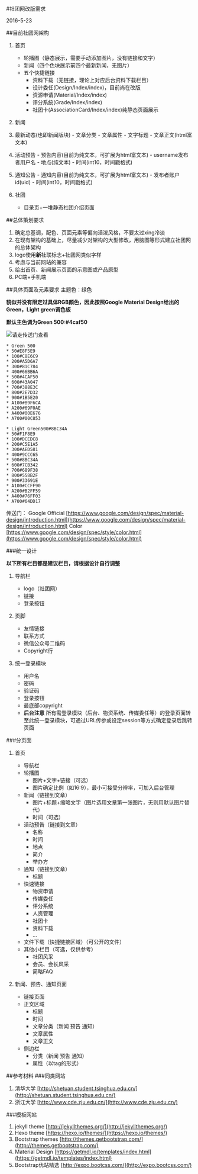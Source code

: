 #社团网改版需求

2016-5-23

##目前社团网架构
1. 首页
    - 轮播图（静态展示，需要手动添加图片，没有链接和文字）
    - 新闻（四个色块展示前四个最新新闻，无图片）
    - 五个快捷链接
        - 资料下载（无链接，理论上对应后台资料下载栏目）
        - 设计委任(Design/Index/index)，目前尚在改版
        - 资源申请(Material/Index/index)
        - 评分系统(Grade/Index/index)
        - 社团卡(AssociationCard/Index/index)纯静态页面展示
2. 新闻
  1. 最新动态(也即新闻版块)
    - 文章分类
    - 文章属性
    - 文字标题
    - 文章正文(html富文本)
  2. 活动预告
    - 预告内容(目前为纯文本，可扩展为html富文本)
    - username发布者用户名
    - 地点(纯文本)
    - 时间(int10，时间戳格式)
  3. 通知公告
    - 通知内容(目前为纯文本，可扩展为html富文本)
    - 发布者账户id(uid)
    - 时间(int10，时间戳格式)

3. 社团
    - 目录页+一堆静态社团介绍页面

##总体策划要求
1. 确定总基调，配色、页面元素等偏向活泼风格，不要太过xing冷淡
2. 在现有架构的基础上，尽量减少对架构的大型修改，用脑图等形式建立社团网的总体架构
3. logo使用**新**社联标志+社团网类似字样
4. 考虑与当前网站的兼容
5. 给出首页、新闻展示页面的示意图或产品原型
6. PC端+手机端

##具体页面及元素要求
主题色：绿色

**貌似并没有限定过具体RGB颜色，因此按照Google Material Design给出的Green，Light green调色板**

**默认主色调为Green 500:#4caf50**

![请走传送门查看](http://o79pnjsg2.bkt.clouddn.com/sicun/201605/aunet/redesign/intro/materialdesign-color.png)

    * Green 500 
    * 50#E8F5E9
    * 100#C8E6C9
    * 200#A5D6A7
    * 300#81C784
    * 400#66BB6A
    * 500#4CAF50
    * 600#43A047
    * 700#388E3C
    * 800#2E7D32
    * 900#1B5E20
    * A100#B9F6CA
    * A200#69F0AE
    * A400#00E676
    * A700#00C853

    * Light Green500#8BC34A
    * 50#F1F8E9
    * 100#DCEDC8
    * 200#C5E1A5
    * 300#AED581
    * 400#9CCC65
    * 500#8BC34A
    * 600#7CB342
    * 700#689F38
    * 800#558B2F
    * 900#33691E
    * A100#CCFF90
    * A200#B2FF59
    * A400#76FF03
    * A700#64DD17

传送门：
Google Official 
[https://www.google.com/design/spec/material-design/introduction.html](https://www.google.com/design/spec/material-design/introduction.html)
Color [https://www.google.com/design/spec/style/color.html](https://www.google.com/design/spec/style/color.html)

###统一设计

**以下所有栏目都是建议栏目，请根据设计自行调整**

1. 导航栏
    - logo（社团网）
    - 链接
    - 登录按钮
2. 页脚
    - 友情链接
    - 联系方式
    - 微信公众号二维码
    - Copyright行
    
3. 统一登录模块
    - 用户名
    - 密码
    - 验证码
    - 登录按钮
    - 最底部copyright
    - **后台注意** 所有需登录模块（后台、物资系统、传媒委任等）的登录页面转至此统一登录模块，可通过URL传参或设定session等方式确定登录后跳转页面

###分页面

1. 首页
    - 导航栏
    - 轮播图
        - 图片+文字+链接（可选）
        - 图片确定比例（如16:9），最小可接受分辨率，可加入后台管理
    - 新闻（链接到文章）
        - 图片+标题+缩略文字（图片选用文章第一张图片，无则用默认图片替代）
        - 时间（可选）
    - 活动预告（链接到文章）
        - 名称
        - 时间
        - 地点
        - 简介
        - 举办方
    - 通知（链接到文章）
        - 标题
    - 快速链接
        - 物资申请
        - 传媒委任
        - 评分系统
        - 人资管理
        - 社团卡
        - 资料下载
        - ...
    - 文件下载（快捷链接区域）（可公开的文件）
    - 其他小栏目（可选，仅供参考）
        - 社团风采
        - 会员、会长风采
        - 简略FAQ

2. 新闻、预告、通知页面
    - 链接页面
    - 正文区域
        - 标题
        - 时间
        - 文章分类（新闻 预告 通知）
        - 文章属性
        - 文章正文
    - 侧边栏
        - 分类（新闻 预告 通知）
        - 属性（以tag的形式）
            

##参考材料
###同类网站
1. 清华大学 [http://shetuan.student.tsinghua.edu.cn/](http://shetuan.student.tsinghua.edu.cn/)
2. 浙江大学 [http://www.cde.zju.edu.cn/](http://www.cde.zju.edu.cn/)

###模板网站
1. jekyll theme [http://jekyllthemes.org/](http://jekyllthemes.org/)
2. Hexo theme [https://hexo.io/themes/](https://hexo.io/themes/)
3. Bootstrap themes [http://themes.getbootstrap.com/](http://themes.getbootstrap.com/)
4. Material Design [https://getmdl.io/templates/index.html](https://getmdl.io/templates/index.html)
5. Bootstrap优站精选 [http://expo.bootcss.com/](http://expo.bootcss.com/)

